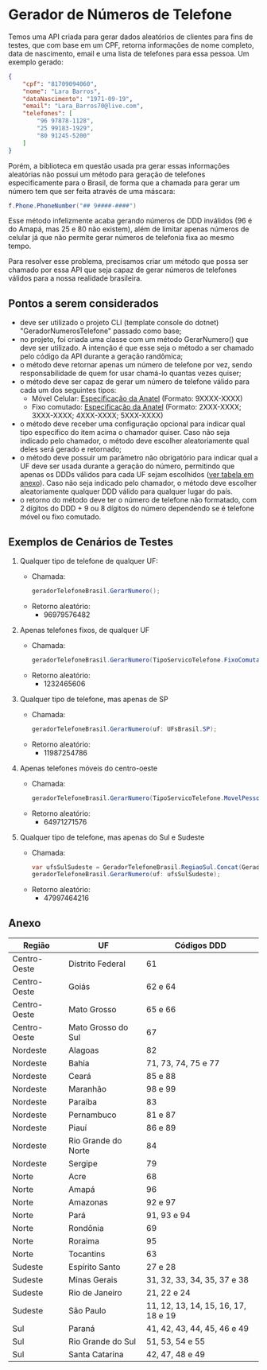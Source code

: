# Gerador de Números de Telefone

Temos uma API criada para gerar dados aleatórios de clientes para fins de testes, que com base em um CPF, retorna informações de nome completo, data de nascimento, email e uma lista de telefones para essa pessoa. Um exemplo gerado:

```json
{
	"cpf": "81709094060",
	"nome": "Lara Barros",
	"dataNascimento": "1971-09-19",
	"email": "Lara_Barros70@live.com",
	"telefones": [
		"96 97878-1128",
		"25 99183-1929",
		"80 91245-5200"
	]
}
```

Porém, a biblioteca em questão usada pra gerar essas informações aleatórias não possui um método para geração de telefones especificamente para o Brasil, de forma que a chamada para gerar um número tem que ser feita através de uma máscara:

```csharp
f.Phone.PhoneNumber("## 9####-####")
``` 

Esse método infelizmente acaba gerando números de DDD inválidos (96 é do Amapá, mas 25 e 80 não existem), além de limitar apenas números de celular já que não permite gerar números de telefonia fixa ao mesmo tempo.

Para resolver esse problema, precisamos criar um método que possa ser chamado por essa API que seja capaz de gerar números de telefones válidos para a nossa realidade brasileira.

## Pontos a serem considerados

- deve ser utilizado o projeto CLI (template console do dotnet) "GeradorNumerosTelefone" passado como base;
- no projeto, foi criada uma classe com um método GerarNumero() que deve ser utilizado. A intenção é que esse seja o método a ser chamado pelo código da API durante a geração randômica;
- o método deve retornar apenas um número de telefone por vez, sendo responsabilidade de quem for usar chamá-lo quantas vezes quiser;
- o método deve ser capaz de gerar um número de telefone válido para cada um dos seguintes tipos:
  - Móvel Celular: [Especificação da Anatel](https://www.gov.br/anatel/pt-br/regulado/numeracao/tabela-servico-movel-celular) (Formato: 9XXXX-XXXX)
  - Fixo comutado: [Especificação da Anatel](https://www.gov.br/anatel/pt-br/regulado/numeracao/tabela-servico-telefonico-fixo-comutado) (Formato: 2XXX-XXXX; 3XXX-XXXX; 4XXX-XXXX; 5XXX-XXXX)
- o método deve receber uma configuração opcional para indicar qual tipo específico do item acima o chamador quiser. Caso não seja indicado pelo chamador, o método deve escolher aleatoriamente qual deles será gerado e retornado;
- o método deve possuir um parâmetro não obrigatório para indicar qual a UF deve ser usada durante a geração do número, permitindo que apenas os DDDs válidos para cada UF sejam escolhidos ([ver tabela em anexo](#anexo)). Caso não seja indicado pelo chamador, o método deve escolher aleatoriamente qualquer DDD válido para qualquer lugar do país.
- o retorno do método deve ter o número de telefone não formatado, com 2 dígitos do DDD + 9 ou 8 dígitos do número dependendo se é telefone móvel ou fixo comutado.

## Exemplos de Cenários de Testes

1) Qualquer tipo de telefone de qualquer UF:
    - Chamada:
        ```csharp 
        geradorTelefoneBrasil.GerarNumero();
        ```
    - Retorno aleatório:
        - 96979576482

2) Apenas telefones fixos, de qualquer UF
    - Chamada:
        ```csharp 
        geradorTelefoneBrasil.GerarNumero(TipoServicoTelefone.FixoComutado);
        ```
    - Retorno aleatório:
        - 1232465606

3) Qualquer tipo de telefone, mas apenas de SP
    - Chamada:
        ```csharp 
        geradorTelefoneBrasil.GerarNumero(uf: UFsBrasil.SP);
        ```
    - Retorno aleatório:
        - 11987254786

4) Apenas telefones móveis do centro-oeste
    - Chamada:
        ```csharp 
        geradorTelefoneBrasil.GerarNumero(TipoServicoTelefone.MovelPessoal, GeradorTelefoneBrasil.RegiaoCentroOeste);
        ```
    - Retorno aleatório:
        - 64971271576

5) Qualquer tipo de telefone, mas apenas do Sul e Sudeste
    - Chamada:
        ```csharp 
		var ufsSulSudeste = GeradorTelefoneBrasil.RegiaoSul.Concat(GeradorTelefoneBrasil.RegiaoSudeste).ToArray();
		geradorTelefoneBrasil.GerarNumero(uf: ufsSulSudeste);
        ```
    - Retorno aleatório:
        - 47997464216

## Anexo

| Região | UF | Códigos DDD |
| ------ | ------------ | ----------- |
| Centro-Oeste | Distrito Federal | 61 |
| Centro-Oeste | Goiás | 62 e 64 |
| Centro-Oeste | Mato Grosso | 65 e 66 |
| Centro-Oeste | Mato Grosso do Sul | 67 |
| Nordeste | Alagoas | 82 |
| Nordeste | Bahia | 71, 73, 74, 75 e 77 |
| Nordeste | Ceará | 85 e 88 |
| Nordeste | Maranhão | 98 e 99 |
| Nordeste | Paraíba | 83 |
| Nordeste | Pernambuco | 81 e 87 |
| Nordeste | Piauí | 86 e 89 |
| Nordeste | Rio Grande do Norte | 84 |
| Nordeste | Sergipe | 79 |
| Norte | Acre | 68 |
| Norte | Amapá | 96 |
| Norte | Amazonas | 92 e 97 |
| Norte | Pará | 91, 93 e 94 |
| Norte | Rondônia | 69 |
| Norte | Roraima | 95 |
| Norte | Tocantins | 63 |
| Sudeste | Espírito Santo | 27 e 28 |
| Sudeste | Minas Gerais | 31, 32, 33, 34, 35, 37 e 38 |
| Sudeste | Rio de Janeiro | 21, 22 e 24 |
| Sudeste | São Paulo | 11, 12, 13, 14, 15, 16, 17, 18 e 19 |
| Sul | Paraná | 41, 42, 43, 44, 45, 46 e 49 |
| Sul | Rio Grande do Sul | 51, 53, 54 e 55 |
| Sul | Santa Catarina | 42, 47, 48 e 49 |
